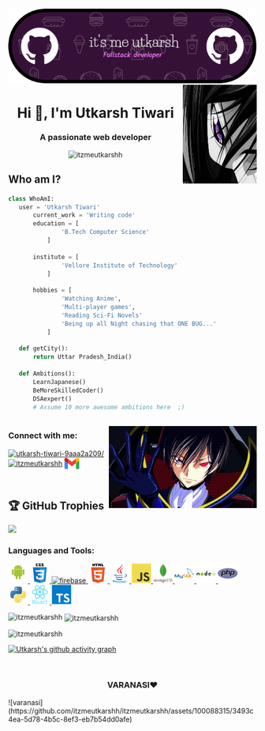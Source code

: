 
![Header](https://github.com/itzmeutkarshh/itzmeutkarshh/blob/main/github-header-image%20(1).png)
<img align="right" alt="geass" width="150" height="200" src="https://github.com/itzmeutkarshh/itzmeutkarshh/blob/main/tumblr_mmb09pVepz1sp5yuho1_r1_500.gif">
<h1 align="center">Hi 👋, I'm Utkarsh Tiwari</h1>
<h3 align="center">A passionate web developer</h3>

<p align="center"> <img src="https://komarev.com/ghpvc/?username=itzmeutkarshh&label=Profile%20views&color=0e75b6&style=flat" alt="itzmeutkarshh" /> </p>

## Who am I?
 ```python
 class WhoAmI:
 	user = 'Utkarsh Tiwari'
		current_work = 'Writing code'
		education = [
				'B.Tech Computer Science'
			]
			
		institute = [	
				'Vellore Institute of Technology'
			]
				
		hobbies = [
				'Watching Anime',
				'Multi-player games',
				'Reading Sci-Fi Novels'
				'Being up all Night chasing that ONE BUG...'
			]
	
	def getCity():
		return Uttar Pradesh_India()
	
	def Ambitions():
		LearnJapanese()
		BeMoreSkilledCoder()
		DSAexpert()
		# Assume 10 more awesome ambitions here  ;)
	
 ```


<img align="right" alt="geass" width="300" src="https://github.com/itzmeutkarshh/itzmeutkarshh/blob/main/tumblr_59feb04ef9f5b066a5bd6c473f6d2f33_c02f136c_500.gif">
<h3 align="left">Connect with me:</h3>


<p align="left">
<a href="https://linkedin.com/in/utkarsh-tiwari-9aaa2a209/" target="blank"><img align="center" src="https://raw.githubusercontent.com/rahuldkjain/github-profile-readme-generator/master/src/images/icons/Social/linked-in-alt.svg" alt="utkarsh-tiwari-9aaa2a209/" height="30" width="40" /></a>
<a href="https://instagram.com/itzmeutkarshh" target="blank"><img align="center" src="https://raw.githubusercontent.com/rahuldkjain/github-profile-readme-generator/master/src/images/icons/Social/instagram.svg" alt="itzmeutkarshh" height="30" width="40" /></a>
<a href="mailto:utkarsh.tiwari2020@vitbhopal.ac.in"><img align="center" width="30px" src="https://github.com/itzmeutkarshh/itzmeutkarshh/blob/main/mail.png" /></a>  &nbsp;&nbsp
</p>

<br/>

## 🏆 GitHub Trophies
![](https://github-profile-trophy.vercel.app/?username=itzmeutkarshh&theme=algolia&no-frame=false&no-bg=true&margin-w=4)

<h3 align="left">Languages and Tools:</h3>
<p align="left"> <a href="https://developer.android.com" target="_blank" rel="noreferrer"> <img src="https://raw.githubusercontent.com/devicons/devicon/master/icons/android/android-original-wordmark.svg" alt="android" width="40" height="40"/> </a> <a href="https://www.w3schools.com/css/" target="_blank" rel="noreferrer"> <img src="https://raw.githubusercontent.com/devicons/devicon/master/icons/css3/css3-original-wordmark.svg" alt="css3" width="40" height="40"/> </a> <a href="https://firebase.google.com/" target="_blank" rel="noreferrer"> <img src="https://www.vectorlogo.zone/logos/firebase/firebase-icon.svg" alt="firebase" width="40" height="40"/> </a> <a href="https://www.w3.org/html/" target="_blank" rel="noreferrer"> <img src="https://raw.githubusercontent.com/devicons/devicon/master/icons/html5/html5-original-wordmark.svg" alt="html5" width="40" height="40"/> </a> <a href="https://www.java.com" target="_blank" rel="noreferrer"> <img src="https://raw.githubusercontent.com/devicons/devicon/master/icons/java/java-original.svg" alt="java" width="40" height="40"/> </a> <a href="https://developer.mozilla.org/en-US/docs/Web/JavaScript" target="_blank" rel="noreferrer"> <img src="https://raw.githubusercontent.com/devicons/devicon/master/icons/javascript/javascript-original.svg" alt="javascript" width="40" height="40"/> </a> <a href="https://www.mongodb.com/" target="_blank" rel="noreferrer"> <img src="https://raw.githubusercontent.com/devicons/devicon/master/icons/mongodb/mongodb-original-wordmark.svg" alt="mongodb" width="40" height="40"/> </a> <a href="https://www.mysql.com/" target="_blank" rel="noreferrer"> <img src="https://raw.githubusercontent.com/devicons/devicon/master/icons/mysql/mysql-original-wordmark.svg" alt="mysql" width="40" height="40"/> </a> <a href="https://nodejs.org" target="_blank" rel="noreferrer"> <img src="https://raw.githubusercontent.com/devicons/devicon/master/icons/nodejs/nodejs-original-wordmark.svg" alt="nodejs" width="40" height="40"/> </a> <a href="https://www.php.net" target="_blank" rel="noreferrer"> <img src="https://raw.githubusercontent.com/devicons/devicon/master/icons/php/php-original.svg" alt="php" width="40" height="40"/> </a> <a href="https://www.python.org" target="_blank" rel="noreferrer"> <img src="https://raw.githubusercontent.com/devicons/devicon/master/icons/python/python-original.svg" alt="python" width="40" height="40"/> </a> <a href="https://reactjs.org/" target="_blank" rel="noreferrer"> <img src="https://raw.githubusercontent.com/devicons/devicon/master/icons/react/react-original-wordmark.svg" alt="react" width="40" height="40"/> </a> <a href="https://www.typescriptlang.org/" target="_blank" rel="noreferrer"> <img src="https://raw.githubusercontent.com/devicons/devicon/master/icons/typescript/typescript-original.svg" alt="typescript" width="40" height="40"/> </a> </p>

<p><img align="left" src="https://github-readme-stats.vercel.app/api/top-langs?username=itzmeutkarshh&show_icons=true&locale=en&layout=compact" alt="itzmeutkarshh" /></p>

<p>&nbsp;<img align="center" src="https://github-readme-stats.vercel.app/api?username=itzmeutkarshh&show_icons=true&locale=en" alt="itzmeutkarshh" /></p>

<p><img align="center" src="https://github-readme-streak-stats.herokuapp.com/?user=itzmeutkarshh&" alt="itzmeutkarshh" /></p>

<p align = "center">
  
  [![Utkarsh's github activity graph](https://github-readme-activity-graph.cyclic.app/graph?username=itzmeutkarshh&bg_color=000000&color=ffffff&line=f500e4&point=f0f0f0&area=true&hide_border=true)](https://github.com/ashutosh00710/github-readme-activity-graph)
  
</p>

<br>
<h3 align="center">VARANASI❤️</h3>
<p>![varanasi](https://github.com/itzmeutkarshh/itzmeutkarshh/assets/100088315/3493c4ea-5d78-4b5c-8ef3-eb7b54dd0afe)
</p>
